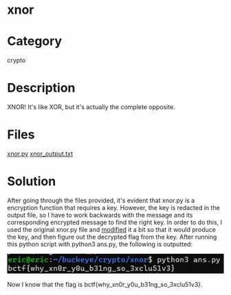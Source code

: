 # xnor
# Category
crypto
# Description
XNOR! It's like XOR, but it's actually the complete opposite.
# Files
[xnor.py](xnor.py)
[xnor_output.txt](xnor_output.txt)
# Solution
After going through the files provided, it's evident that xnor.py is a encryption function that requires a key. However, the key is redacted in the output file, so I have to work backwards with the message and its corresponding encrypted message to find the right key. In order to do this, I used the original xnor.py file and [modified](ans.py) it a bit so that it would produce the key, and then figure out the decrypted flag from the key. After running this python script with python3 ans.py, the following is outputted:

![alt text](image.png)

Now I know that the flag is bctf{why_xn0r_y0u_b31ng_so_3xclu51v3}.